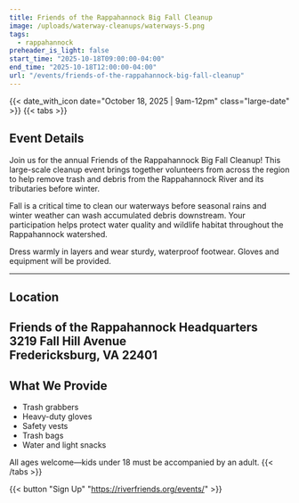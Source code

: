 ```yaml
---
title: Friends of the Rappahannock Big Fall Cleanup
image: /uploads/waterway-cleanups/waterways-5.png
tags:
  - rappahannock
preheader_is_light: false
start_time: "2025-10-18T09:00:00-04:00"
end_time: "2025-10-18T12:00:00-04:00"
url: "/events/friends-of-the-rappahannock-big-fall-cleanup"
---
```


{{< date_with_icon date="October 18, 2025 | 9am-12pm" class="large-date" >}}
{{< tabs >}}
## Event Details

Join us for the annual Friends of the Rappahannock Big Fall Cleanup! This large-scale cleanup event brings together volunteers from across the region to help remove trash and debris from the Rappahannock River and its tributaries before winter.

Fall is a critical time to clean our waterways before seasonal rains and winter weather can wash accumulated debris downstream. Your participation helps protect water quality and wildlife habitat throughout the Rappahannock watershed.

Dress warmly in layers and wear sturdy, waterproof footwear. Gloves and equipment will be provided.

---
## Location

Friends of the Rappahannock Headquarters<br />
3219 Fall Hill Avenue<br />
Fredericksburg, VA 22401
---
## What We Provide

- Trash grabbers
- Heavy-duty gloves
- Safety vests
- Trash bags
- Water and light snacks

All ages welcome—kids under 18 must be accompanied by an adult.
{{< /tabs >}}

{{< button "Sign Up" "https://riverfriends.org/events/" >}}
